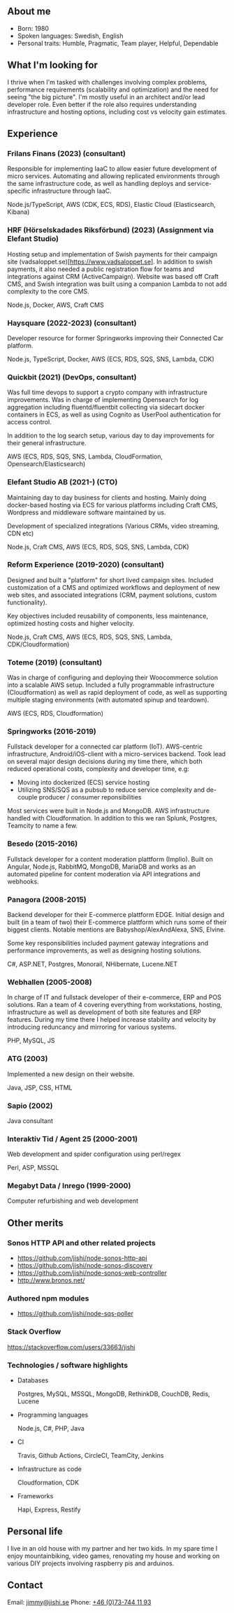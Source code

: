 ## About me

- Born: 1980
- Spoken languages: Swedish, English
- Personal traits: Humble, Pragmatic, Team player, Helpful, Dependable

## What I'm looking for

I thrive when I'm tasked with challenges involving complex problems, performance requirements (scalability and optimization) and the need for seeing "the big picture". I'm mostly useful in an architect and/or lead developer role. Even better if the role also requires understanding infrastructure and hosting options, including cost vs velocity gain estimates. 

## Experience

### Frilans Finans (2023) (consultant)

Responsible for implementing IaaC to allow easier future development of micro services. Automating and allowing replicated environments through the same infrastructure code, as well as handling deploys and service-specific infrastructure through IaaC. 

Node.js/TypeScript, AWS (CDK, ECS, RDS), Elastic Cloud (Elasticsearch, Kibana)

### HRF (Hörselskadades Riksförbund) (2023) (Assignment via Elefant Studio)

Hosting setup and implementation of Swish payments for their campaign site (vadsaloppet.se)[https://www.vadsaloppet.se]. In addition to swish payments, it also needed a public registration flow for teams and integrations against CRM (ActiveCampaign). Website was based off Craft CMS, and Swish integration was built using a companion Lambda to not add complexity to the core CMS. 

Node.js, Docker, AWS, Craft CMS

### Haysquare (2022-2023) (consultant)

Developer resource for former Springworks improving their Connected Car platform. 

Node.js, TypeScript, Docker, AWS (ECS, RDS, SQS, SNS, Lambda, CDK)

### Quickbit (2021) (DevOps, consultant)

Was full time devops to support a crypto company with infrastructure improvements. Was in charge of implementing Opensearch for log aggregation including fluentd/fluentbit collecting via sidecart docker containers in ECS, as well as using Cognito as UserPool authentication for access control. 

In addition to the log search setup, various day to day improvements for their general infrastructure. 

AWS (ECS, RDS, SQS, SNS, Lambda, CloudFormation, Opensearch/Elasticsearch)

### Elefant Studio AB (2021-) (CTO)

Maintaining day to day business for clients and hosting. Mainly doing docker-based hosting via ECS for various platforms including Craft CMS, Wordpress and middleware software maintained by us.

Development of specialized integrations (Various CRMs, video streaming, CDN etc)

Node.js, Craft CMS, AWS (ECS, RDS, SQS, SNS, Lambda, CDK)

### Reform Experience (2019-2020) (consultant)

Designed and built a "platform" for short lived campaign sites. Included customization of a CMS and optimized workflows and deployment of new web sites, and associated integrations (CRM, payment solutions, custom functionality). 

Key objectives included reusability of components, less maintenance, optimized hosting costs and higher velocity. 

Node.js, Craft CMS, AWS (ECS, RDS, SQS, SNS, Lambda, CDK/Cloudformation)

### Toteme (2019) (consultant)

Was in charge of configuring and deploying their Woocommerce solution into a scalable AWS setup. Included a fully programmable infrastructure (Cloudformation) as well as rapid deployment of code, as well as supporting multiple staging environments (with automated spinup and teardown).

AWS (ECS, RDS, Cloudformation)

### Springworks (2016-2019)

Fullstack developer for a connected car platform (IoT). AWS-centric infrastructure, Android/iOS-client with a micro-services backend. Took lead on several major design decisions during my time there, which both reduced operational costs, complexity and developer time, e.g:

- Moving into dockerized (ECS) service hosting
- Utilizing SNS/SQS as a pubsub to reduce service complexity and de-couple producer / consumer reponsibilities

Most services were built in Node.js and MongoDB. AWS infrastructure handled with Cloudformation. In addition to this we ran Splunk, Postgres, Teamcity to name a few. 

### Besedo (2015-2016)

Fullstack developer for a content moderation plattform (Implio). Built on Angular, Node.js, RabbitMQ, MongoDB, MariaDB and works as an automated pipeline for content moderation via API integrations and webhooks.

### Panagora (2008-2015)

Backend developer for their E-commerce plattform EDGE. Initial design and built (in a team of two) their E-commerce plattform which runs some of their biggest clients. Notable mentions are Babyshop/AlexAndAlexa, SNS, Elvine.

Some key responsibilities included payment gateway integrations and performance improvements, as well as designing hosting solutions.

C#, ASP.NET, Postgres, Monorail, NHibernate, Lucene.NET

### Webhallen (2005-2008)

In charge of IT and fullstack developer of their e-commerce, ERP and POS solutions. Ran a team of 4 covering everything from workstations, hosting, infrastructure as well as development of both site features and ERP features. During my time there I helped increase stability and velocity by introducing reduncancy and mirroring for various systems.

PHP, MySQL, JS

### ATG (2003)

Implemented a new design on their website. 

Java, JSP, CSS, HTML

### Sapio (2002)

Java consultant

### Interaktiv Tid / Agent 25 (2000-2001)

Web development and spider configuration using perl/regex

Perl, ASP, MSSQL

### Megabyt Data / Inrego (1999-2000)

Computer refurbishing and web development

## Other merits

### Sonos HTTP API and other related projects

 - <https://github.com/jishi/node-sonos-http-api>
 - <https://github.com/jishi/node-sonos-discovery>
 - <https://github.com/jishi/node-sonos-web-controller>
 - <http://www.bronos.net/>

### Authored npm modules

 - <https://github.com/jishi/node-sqs-poller>

### Stack Overflow

<https://stackoverflow.com/users/33663/jishi>

### Technologies / software highlights

 - Databases
    
    Postgres, MySQL, MSSQL, MongoDB, RethinkDB, CouchDB, Redis, Lucene
    
 - Programming languages
    
    Node.js, C#, PHP, Java
    
 - CI
 
    Travis, Github Actions, CircleCI, TeamCity, Jenkins
    
 - Infrastructure as code
 
    Cloudformation, CDK
    
 - Frameworks

    Hapi, Express, Restify
    

## Personal life

I live in an old house with my partner and her two kids. In my spare time I enjoy mountainbiking, video games, renovating my house and working on various DIY projects involving raspberry pis and arduinos. 

## Contact

Email: [jimmy@jishi.se](mailto:jimmy@jishi.se)
Phone: [+46 (0)73-744 11 93](tel:+46737441193)
